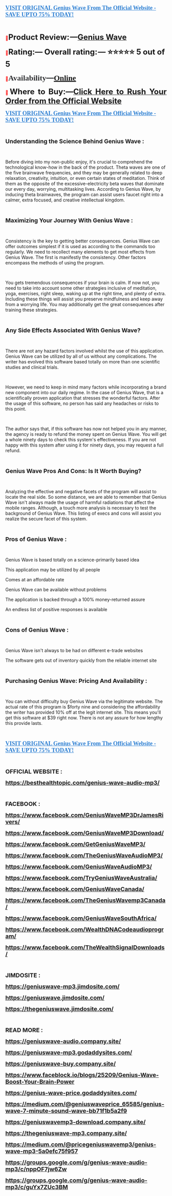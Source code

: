 <p align="left"><strong><a href="https://besthealthtopic.com/genius-wave-audio-mp3-buy/"><span style="color: #2b7ed2;"><span style="font-family: source-serif-pro, Georgia, Cambria, 'Times New Roman', Times, serif;"><span style="font-size: large;"><span lang="en-US"><u>VISIT ORIGINAL Genius Wave From The Official Website - SAVE UPTO 75% TODAY!</u></span></span></span></span></a></strong></p>
<p><br /> </p>
<p align="justify"><span style="color: #ff0000;">📣</span><span style="font-size: x-large;"><span lang="en-US"><strong>Product Review: &mdash;</strong></span></span><a href="https://www.facebook.com/GetGeniusWaveMP3/" target="_blank"><span style="font-size: x-large;"><span lang="en-US"><strong>Genius Wave</strong></span></span></a></p>
<p><span style="color: #ff0000;">📣</span><span style="font-size: x-large;"><span lang="en-US"><strong>Rating:&mdash; Overall rating: &mdash; ⭐⭐⭐⭐⭐ 5 out of 5</strong></span></span></p>
<p><strong><span style="color: #ff0000;">📣</span></strong><strong><span style="color: #323335;"><span style="font-family: 'PT Serif', serif;"><span style="font-size: x-large;"><span lang="en-US"><strong>Availability</strong></span></span></span></span></strong><strong><span style="color: #323335;"><span style="font-size: x-large;">&mdash;</span></span></strong><strong><a href="https://www.facebook.com/GeniusWaveMP3DrJamesRivers/" target="_blank"><span style="font-family: 'PT Serif', serif;"><span style="font-size: x-large;"><span lang="en-US"><u><strong>Online</strong></u></span></span></span></a></strong></p>
<p align="justify"><span style="color: #ff0000;">📣</span><span style="font-size: x-large;"><span lang="en-US"><strong>Where to Buy:&mdash;</strong></span></span><a href="https://www.facebook.com/GeniusWaveMP3Download/"><span style="font-size: x-large;"><strong>Click Here to Rush Your Order from the Official Website</strong></span></a></p>
<p align="left"><strong><a href="https://www.facebook.com/TheGeniusWaveAudioMP3/"><span style="color: #2b7ed2;"><span style="font-family: source-serif-pro, Georgia, Cambria, 'Times New Roman', Times, serif;"><span style="font-size: large;"><span lang="en-US"><u><strong>VISIT ORIGINAL Genius Wave From The Official Website - SAVE UPTO 75% TODAY!</strong></u></span></span></span></span></a></strong></p>
<p>&nbsp;</p>
<p><span style="font-size: large;"><strong>Understanding the Science Behind Genius Wave :</strong></span></p>
<p>&nbsp;</p>
<p>Before diving into my non-public enjoy, it's crucial to comprehend the technological know-how in the back of the product. Theta waves are one of the five brainwave frequencies, and they may be generally related to deep relaxation, creativity, intuition, or even certain states of meditation. Think of them as the opposite of the excessive-electricity beta waves that dominate our every day, worrying, multitasking lives. According to Genius Wave, by inducing theta brainwaves, the program can assist users faucet right into a calmer, extra focused, and creative intellectual kingdom.</p>
<p>&nbsp;</p>
<p><span style="font-size: large;"><strong>Maximizing Your Journey With Genius Wave :</strong></span></p>
<p>&nbsp;</p>
<p>Consistency is the key to getting better consequences. Genius Wave can offer outcomes simplest if it is used as according to the commands too regularly. We need to recollect many elements to get most effects from Genius Wave. The first is manifestly the consistency. Other factors encompass the methods of using the program.</p>
<p>&nbsp;</p>
<p>You gets tremendous consequences if your brain is calm. If now not, you need to take into account some other strategies inclusive of meditation, yoga, exercises, right sleep, waking up at the right time, and plenty of extra. Including these things will assist you preserve mindfulness and keep away from a worrying life. You may additionally get the great consequences after training these strategies.</p>
<p>&nbsp;</p>
<p><span style="font-size: large;"><strong>Any Side Effects Associated With Genius Wave?</strong></span></p>
<p>&nbsp;</p>
<p>There are not any hazard factors involved whilst the use of this application. Genius Wave can be utilized by all of us without any complications. The writer has evolved this software based totally on more than one scientific studies and clinical trials.</p>
<p>&nbsp;</p>
<p>However, we need to keep in mind many factors while incorporating a brand new component into our daily regime. In the case of Genius Wave, that is a scientifically proven application that stresses the wonderful factors. After the usage of this software, no person has said any headaches or risks to this point.</p>
<p>&nbsp;</p>
<p>The author says that, if this software has now not helped you in any manner, the agency is ready to refund the money spent on Genius Wave. You will get a whole ninety days to check this system's effectiveness. If you are not happy with this system after using it for ninety days, you may request a full refund.</p>
<p>&nbsp;</p>
<p><span style="font-size: large;"><strong>Genius Wave Pros And Cons: Is It Worth Buying?</strong></span></p>
<p>&nbsp;</p>
<p>Analyzing the effective and negative facets of the program will assist to locate the real side. So some distance, we are able to remember that Genius Wave isn't always made the usage of harmful radiations that affect the mobile ranges. Although, a touch more analysis is necessary to test the background of Genius Wave. This listing of execs and cons will assist you realize the secure facet of this system.</p>
<p>&nbsp;</p>
<p><span style="font-size: large;"><strong>Pros of Genius Wave :</strong></span></p>
<p>&nbsp;</p>
<p>Genius Wave is based totally on a science-primarily based idea</p>
<p>This application may be utilized by all people</p>
<p>Comes at an affordable rate</p>
<p>Genius Wave can be available without problems</p>
<p>The application is backed through a 100% money-returned assure</p>
<p>An endless list of positive responses is available</p>
<p>&nbsp;</p>
<p><span style="font-size: large;"><strong>Cons of Genius Wave :</strong></span></p>
<p>&nbsp;</p>
<p>Genius Wave isn't always to be had on different e-trade websites</p>
<p>The software gets out of inventory quickly from the reliable internet site</p>
<p>&nbsp;</p>
<p><span style="font-size: large;"><strong>Purchasing Genius Wave: Pricing And Availability :</strong></span></p>
<p>&nbsp;</p>
<p>You can without difficulty buy Genius Wave via the legitimate website. The actual rate of this program is $forty nine and considering the affordability the writer has provided 10% off at the legit internet site. This means you'll get this software at $39 right now. There is not any assure for how lengthy this provide lasts.</p>
<p>&nbsp;</p>
<p align="left"><strong><a href="https://www.facebook.com/GeniusWaveAudioMP3/"><span style="color: #2b7ed2;"><span style="font-family: source-serif-pro, Georgia, Cambria, 'Times New Roman', Times, serif;"><span style="font-size: large;"><span lang="en-US"><u><strong>VISIT ORIGINAL Genius Wave From The Official Website - SAVE UPTO 75% TODAY!</strong></u></span></span></span></span></a></strong></p>
<p align="left">&nbsp;</p>
<p><span style="font-size: large;"><strong>OFFICIAL WEBSITE :</strong></span></p>
<p><span style="font-size: large;"><strong><a href="https://besthealthtopic.com/genius-wave-audio-mp3/"><span style="font-size: large;">https://besthealthtopic.com/genius-wave-audio-mp3/</span></a></strong></span></p>
<p>&nbsp;</p>
<p><span style="font-size: large;"><strong><span style="font-size: large;">FACEBOOK :</span></strong></span></p>
<p><span style="font-size: large;"><strong><a href="https://www.facebook.com/GeniusWaveMP3DrJamesRivers/"><span style="font-size: large;">https://www.facebook.com/GeniusWaveMP3DrJamesRivers/</span></a></strong></span></p>
<p><span style="font-size: large;"><strong><a href="https://www.facebook.com/GeniusWaveMP3Download/"><span style="font-size: large;">https://www.facebook.com/GeniusWaveMP3Download/</span></a></strong></span></p>
<p><span style="font-size: large;"><strong><a href="https://www.facebook.com/GetGeniusWaveMP3/"><span style="font-size: large;">https://www.facebook.com/GetGeniusWaveMP3/</span></a></strong></span></p>
<p><span style="font-size: large;"><strong><a href="https://www.facebook.com/TheGeniusWaveAudioMP3/"><span style="font-size: large;">https://www.facebook.com/TheGeniusWaveAudioMP3/</span></a></strong></span></p>
<p><span style="font-size: large;"><strong><a href="https://www.facebook.com/GeniusWaveAudioMP3/"><span style="font-size: large;">https://www.facebook.com/GeniusWaveAudioMP3/</span></a></strong></span></p>
<p><span style="font-size: large;"><strong><a href="https://www.facebook.com/TryGeniusWaveAustralia/"><span style="font-size: large;">https://www.facebook.com/TryGeniusWaveAustralia/</span></a></strong></span></p>
<p><span style="font-size: large;"><strong><a href="https://www.facebook.com/GeniusWaveCanada/"><span style="font-size: large;">https://www.facebook.com/GeniusWaveCanada/</span></a></strong></span></p>
<p><span style="font-size: large;"><strong><a href="https://www.facebook.com/TheGeniusWavemp3Canada/"><span style="font-size: large;">https://www.facebook.com/TheGeniusWavemp3Canada/</span></a></strong></span></p>
<p><span style="font-size: large;"><strong><a href="https://www.facebook.com/GeniusWaveSouthAfrica/"><span style="font-size: large;">https://www.facebook.com/GeniusWaveSouthAfrica/</span></a></strong></span></p>
<p><span style="font-size: large;"><strong><a href="https://www.facebook.com/WealthDNACodeaudioprogram/"><span style="font-size: large;">https://www.facebook.com/WealthDNACodeaudioprogram/</span></a></strong></span></p>
<p><span style="font-size: large;"><strong><a href="https://www.facebook.com/TheWealthSignalDownloads/"><span style="font-size: large;">https://www.facebook.com/TheWealthSignalDownloads/</span></a></strong></span></p>
<p>&nbsp;</p>
<p><span style="font-size: large;"><strong><span style="font-size: large;">JIMDOSITE :</span></strong></span></p>
<p><span style="font-size: large;"><strong><a href="https://geniuswave-mp3.jimdosite.com/"><span style="font-size: large;">https://geniuswave-mp3.jimdosite.com/</span></a></strong></span></p>
<p><span style="font-size: large;"><strong><a href="https://geniuswave.jimdosite.com/"><span style="font-size: large;">https://geniuswave.jimdosite.com/</span></a></strong></span></p>
<p><span style="font-size: large;"><strong><a href="https://thegeniuswave.jimdosite.com/"><span style="font-size: large;">https://thegeniuswave.jimdosite.com/</span></a></strong></span></p>
<p>&nbsp;</p>
<p><span style="font-size: large;"><strong><span style="font-size: large;">READ MORE :</span></strong></span></p>
<p><span style="font-size: large;"><strong><a href="https://geniuswave-audio.company.site/"><span style="font-size: large;">https://geniuswave-audio.company.site/</span></a></strong></span></p>
<p><span style="font-size: large;"><strong><a href="https://geniuswave-mp3.godaddysites.com/"><span style="font-size: large;">https://geniuswave-mp3.godaddysites.com/</span></a></strong></span></p>
<p><span style="font-size: large;"><strong><a href="https://geniuswave-buy.company.site/"><span style="font-size: large;">https://geniuswave-buy.company.site/</span></a></strong></span></p>
<p><span style="font-size: large;"><strong><a href="https://www.faceblock.io/blogs/25209/Genius-Wave-Boost-Your-Brain-Power"><span style="font-size: large;">https://www.faceblock.io/blogs/25209/Genius-Wave-Boost-Your-Brain-Power</span></a></strong></span></p>
<p><span style="font-size: large;"><strong><a href="https://genius-wave-price.godaddysites.com/"><span style="font-size: large;">https://genius-wave-price.godaddysites.com/</span></a></strong></span></p>
<p><span style="font-size: large;"><strong><a href="https://medium.com/@geniuswaveprice_65585/genius-wave-7-minute-sound-wave-bb71f1b5a2f9"><span style="font-size: large;">https://medium.com/@geniuswaveprice_65585/genius-wave-7-minute-sound-wave-bb71f1b5a2f9</span></a></strong></span></p>
<p><span style="font-size: large;"><strong><a href="https://geniuswavemp3-download.company.site/"><span style="font-size: large;">https://geniuswavemp3-download.company.site/</span></a></strong></span></p>
<p><span style="font-size: large;"><strong><a href="https://thegeniuswave-mp3.company.site/"><span style="font-size: large;">https://thegeniuswave-mp3.company.site/</span></a></strong></span></p>
<p><span style="font-size: large;"><strong><a href="https://medium.com/@pricegeniuswavemp3/genius-wave-mp3-5a0efc75f957"><span style="font-size: large;">https://medium.com/@pricegeniuswavemp3/genius-wave-mp3-5a0efc75f957</span></a></strong></span></p>
<p><span style="font-size: large;"><strong><a href="https://groups.google.com/g/genius-wave-audio-mp3/c/nppOF7jw6Zw"><span style="font-size: large;">https://groups.google.com/g/genius-wave-audio-mp3/c/nppOF7jw6Zw</span></a></strong></span></p>
<p><span style="font-size: large;"><strong><a href="https://groups.google.com/g/genius-wave-audio-mp3/c/guYx7ZUc3BM"><span style="font-size: large;">https://groups.google.com/g/genius-wave-audio-mp3/c/guYx7ZUc3BM</span></a></strong></span></p>
<p align="left"><br /> </p>

